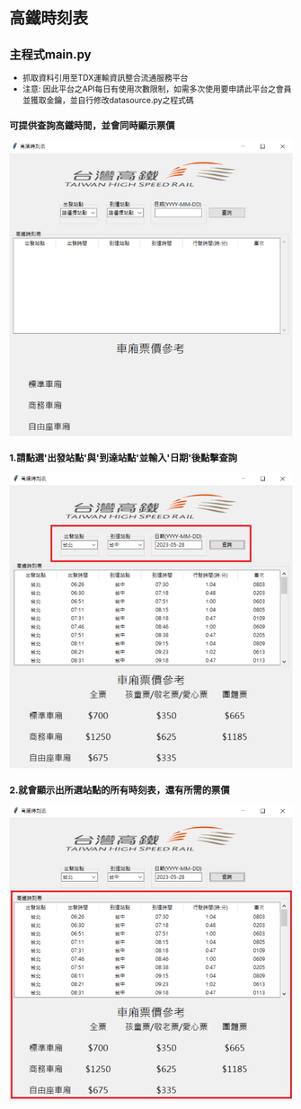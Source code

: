 # 高鐵時刻表
## 主程式main.py
- 抓取資料引用至TDX運輸資訊整合流通服務平台
- 注意: 因此平台之API每日有使用次數限制，如需多次使用要申請此平台之會員並獲取金鑰，並自行修改datasource.py之程式碼
### 可提供查詢高鐵時間，並會同時顯示票價
![](image/img1.PNG)
### 1.請點選'出發站點'與'到達站點'並輸入'日期'後點擊查詢
![](image/img2.png)
### 2.就會顯示出所選站點的所有時刻表，還有所需的票價
![](image/img3.png)